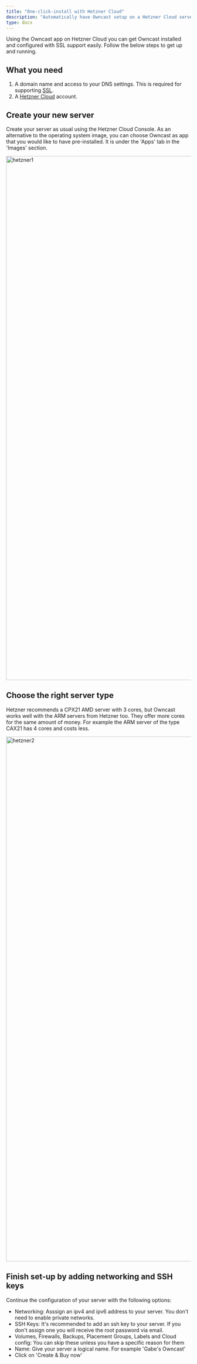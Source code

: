 ```yaml
---
title: "One-click-install with Hetzner Cloud"
description: "Automatically have Owncast setup on a Hetzner Cloud server"
type: docs
---
```


Using the Owncast app on Hetzner Cloud you can get Owncast installed and configured with SSL support easily. Follow the below steps to get up and running.

## What you need

1. A domain name and access to your DNS settings. This is required for supporting [SSL](/docs/sslproxies/).
2. A [Hetzner Cloud](https://www.hetzner.com/cloud) account.

## Create your new server

Create your server as usual using the Hetzner Cloud Console. As an alternative to the operating system image, you can choose Owncast as app that you would like to have pre-installed. It is under the 'Apps' tab in the 'Images' section.

<img width="1430" alt="hetzner1" src="https://github.com/rmens/owncast.github.io/assets/6742496/d3369234-fe13-4df6-99aa-b62d4a3f2c46">

## Choose the right server type
Hetzner recommends a CPX21 AMD server with 3 cores, but Owncast works well with the ARM servers from Hetzner too. They offer more cores for the same amount of money. For example the ARM server of the type CAX21 has 4 cores and costs less.

<img width="1432" alt="hetzner2" src="https://github.com/rmens/owncast.github.io/assets/6742496/9daec19e-06db-45ec-b4df-8d289bca8310">

## Finish set-up by adding networking and SSH keys
Continue the configuration of your server with the following options:

- Networking: Asssign an ipv4 and ipv6 address to your server. You don't need to enable private networks.
- SSH Keys: It's recommended to add an ssh key to your server. If you don't assign one you will receive the root password via email.
- Volumes, Firewalls, Backups, Placement Groups, Labels and Cloud config: You can skip these unless you have a specific reason for them
- Name: Give your server a logical name. For example 'Gabe's Owncast'
- Click on 'Create & Buy now'
